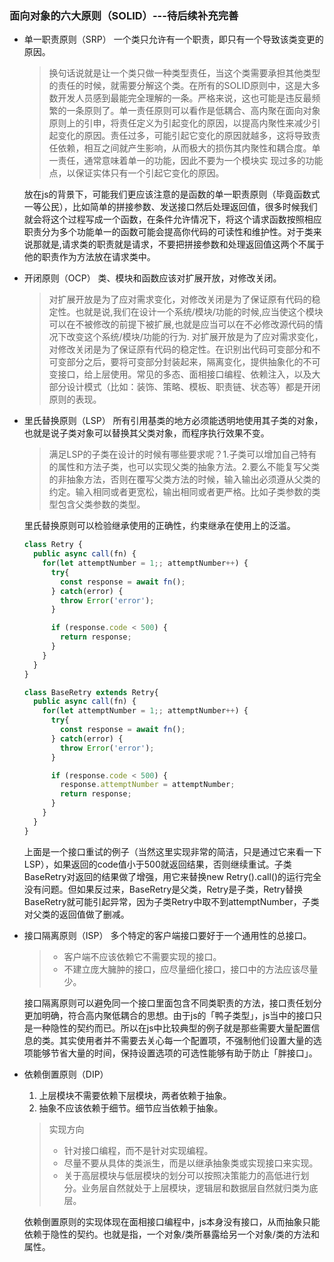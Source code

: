 ### 面向对象的六大原则（SOLID）---待后续补充完善

* 单一职责原则（SRP）
    一个类只允许有一个职责，即只有一个导致该类变更的原因。
    > 换句话说就是让一个类只做一种类型责任，当这个类需要承担其他类型的责任的时候，就需要分解这个类。在所有的SOLID原则中，这是大多数开发人员感到最能完全理解的一条。严格来说，这也可能是违反最频繁的一条原则了。单一责任原则可以看作是低耦合、高内聚在面向对象原则上的引申，将责任定义为引起变化的原因，以提高内聚性来减少引起变化的原因。责任过多，可能引起它变化的原因就越多，这将导致责任依赖，相互之间就产生影响，从而极大的损伤其内聚性和耦合度。单一责任，通常意味着单一的功能，因此不要为一个模块实 现过多的功能点，以保证实体只有一个引起它变化的原因。

    放在js的背景下，可能我们更应该注意的是函数的单一职责原则（毕竟函数式一等公民），比如简单的拼接参数、发送接口然后处理返回值，很多时候我们就会将这个过程写成一个函数，在条件允许情况下，将这个请求函数按照相应职责分为多个功能单一的函数可能会提高你代码的可读性和维护性。对于类来说那就是,请求类的职责就是请求，不要把拼接参数和处理返回值这两个不属于他的职责作为方法放在请求类中。

* 开闭原则（OCP）
    类、模块和函数应该对扩展开放，对修改关闭。
    > 对扩展开放是为了应对需求变化，对修改关闭是为了保证原有代码的稳定性。也就是说,我们在设计一个系统/模块/功能的时候,应当使这个模块可以在不被修改的前提下被扩展,也就是应当可以在不必修改源代码的情况下改变这个系统/模块/功能的行为.
    对扩展开放是为了应对需求变化，对修改关闭是为了保证原有代码的稳定性。在识别出代码可变部分和不可变部分之后，要将可变部分封装起来，隔离变化，提供抽象化的不可变接口，给上层使用。常见的多态、面相接口编程、依赖注入，以及大部分设计模式（比如：装饰、策略、模板、职责链、状态等）都是开闭原则的表现。

* 里氏替换原则（LSP）
    所有引用基类的地方必须能透明地使用其子类的对象，也就是说子类对象可以替换其父类对象，而程序执行效果不变。
    > 满足LSP的子类在设计的时候有哪些要求呢？1.子类可以增加自己特有的属性和方法子类，也可以实现父类的抽象方法。2.要么不能复写父类的非抽象方法，否则在覆写父类方法的时候，输入输出必须遵从父类的约定。输入相同或者更宽松，输出相同或者更严格。比如子类参数的类型包含父类参数的类型。

    里氏替换原则可以检验继承使用的正确性，约束继承在使用上的泛滥。
    ```javascript
    class Retry {
      public async call(fn) {
        for(let attemptNumber = 1;; attemptNumber++) {
          try{
            const response = await fn();
          } catch(error) {
            throw Error('error');
          }

          if (response.code < 500) {
            return response;
          }
        }
      }
    }

    class BaseRetry extends Retry{
      public async call(fn) {
        for(let attemptNumber = 1;; attemptNumber++) {
          try{
            const response = await fn();
          } catch(error) {
            throw Error('error');
          }

          if (response.code < 500) {
            response.attemptNumber = attemptNumber;
            return response;
          }
        }
      }
    }
    ```
    上面是一个接口重试的例子（当然这里实现非常的简洁，只是通过它来看一下LSP），如果返回的code值小于500就返回结果，否则继续重试。子类BaseRetry对返回的结果做了增强，用它来替换new Retry().call()的运行完全没有问题。但如果反过来，BaseRetry是父类，Retry是子类，Retry替换BaseRetry就可能引起异常，因为子类Retry中取不到attemptNumber，子类对父类的返回值做了删减。

* 接口隔离原则（ISP）
    多个特定的客户端接口要好于一个通用性的总接口。
    > * 客户端不应该依赖它不需要实现的接口。
    > * 不建立庞大臃肿的接口，应尽量细化接口，接口中的方法应该尽量少。
    
    接口隔离原则可以避免同一个接口里面包含不同类职责的方法，接口责任划分更加明确，符合高内聚低耦合的思想。由于js的「鸭子类型」，js当中的接口只是一种隐性的契约而已。所以在js中比较典型的例子就是那些需要大量配置信息的类。其实使用者并不需要去关心每一个配置项，不强制他们设置大量的选项能够节省大量的时间，保持设置选项的可选性能够有助于防止「胖接口」。


* 依赖倒置原则（DIP）
    1. 上层模块不需要依赖下层模块，两者依赖于抽象。
    2. 抽象不应该依赖于细节。细节应当依赖于抽象。
    > 实现方向
    > * 针对接口编程，而不是针对实现编程。
    > * 尽量不要从具体的类派生，而是以继承抽象类或实现接口来实现。
    > * 关于高层模块与低层模块的划分可以按照决策能力的高低进行划分。业务层自然就处于上层模块，逻辑层和数据层自然就归类为底层。

    依赖倒置原则的实现体现在面相接口编程中，js本身没有接口，从而抽象只能依赖于隐性的契约。也就是指，一个对象/类所暴露给另一个对象/类的方法和属性。


